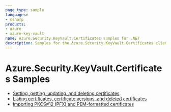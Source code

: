 ```yaml
---
page_type: sample
languages:
- csharp
products:
- azure
- azure-key-vault
name: Azure.Security.KeyVault.Certificates samples for .NET
description: Samples for the Azure.Security.KeyVault.Certificates client library.
---
```


# Azure.Security.KeyVault.Certificates Samples

- [Setting, getting, updating, and deleting certificates](https://github.com/Azure/azure-sdk-for-net/blob/main/sdk/keyvault/Azure.Security.KeyVault.Certificates/samples/Sample1_HelloWorld.md)
- [Listing certificates, certificate versions, and deleted certificates](https://github.com/Azure/azure-sdk-for-net/blob/main/sdk/keyvault/Azure.Security.KeyVault.Certificates/samples/Sample2_GetCertificates.md)
- [Importing PKCS#12 (PFX) and PEM-formatted certificates](https://github.com/Azure/azure-sdk-for-net/blob/main/sdk/keyvault/Azure.Security.KeyVault.Certificates/samples/Sample2_ImportCertificate.md)